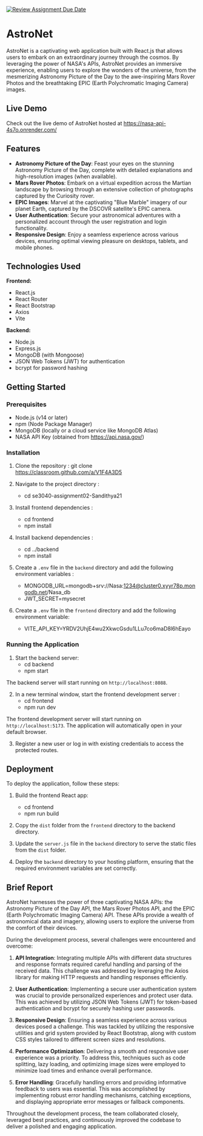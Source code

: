 [![Review Assignment Due Date](https://classroom.github.com/assets/deadline-readme-button-24ddc0f5d75046c5622901739e7c5dd533143b0c8e959d652212380cedb1ea36.svg)](https://classroom.github.com/a/V1F4A3D5)

# AstroNet

AstroNet is a captivating web application built with React.js that allows users to embark on an extraordinary journey through the cosmos. By leveraging the power of NASA's APIs, AstroNet provides an immersive experience, enabling users to explore the wonders of the universe, from the mesmerizing Astronomy Picture of the Day to the awe-inspiring Mars Rover Photos and the breathtaking EPIC (Earth Polychromatic Imaging Camera) images.

## Live Demo

Check out the live demo of AstroNet hosted at https://nasa-api-4s7o.onrender.com/

## Features

- **Astronomy Picture of the Day**: Feast your eyes on the stunning Astronomy Picture of the Day, complete with detailed explanations and high-resolution images (when available).
- **Mars Rover Photos**: Embark on a virtual expedition across the Martian landscape by browsing through an extensive collection of photographs captured by the Curiosity rover.
- **EPIC Images**: Marvel at the captivating "Blue Marble" imagery of our planet Earth, captured by the DSCOVR satellite's EPIC camera.
- **User Authentication**: Secure your astronomical adventures with a personalized account through the user registration and login functionality.
- **Responsive Design**: Enjoy a seamless experience across various devices, ensuring optimal viewing pleasure on desktops, tablets, and mobile phones.

## Technologies Used

**Frontend:**
- React.js
- React Router
- React Bootstrap
- Axios
- Vite

**Backend:**
- Node.js
- Express.js
- MongoDB (with Mongoose)
- JSON Web Tokens (JWT) for authentication
- bcrypt for password hashing

## Getting Started

### Prerequisites

- Node.js (v14 or later)
- npm (Node Package Manager)
- MongoDB (locally or a cloud service like MongoDB Atlas)
- NASA API Key (obtained from https://api.nasa.gov/)

### Installation

1. Clone the repository : git clone https://classroom.github.com/a/V1F4A3D5

2. Navigate to the project directory : 
    - cd se3040-assignment02-Sandithya21

3. Install frontend dependencies : 
    - cd frontend
    - npm install

4. Install backend dependencies : 
    - cd ../backend
    - npm install

5. Create a `.env` file in the `backend` directory and add the following environment variables :
    - MONGODB_URL=mongodb+srv://Nasa:1234@cluster0.xyyr78p.mongodb.net/Nasa_db
    - JWT_SECRET=mysecret

6. Create a `.env` file in the `frontend` directory and add the following environment variable:
    - VITE_API_KEY=YRDV2UhjE4wu2XkwcGsdu1LLu7co6maD8l6hEayo

### Running the Application

1. Start the backend server:
    - cd backend
    - npm start

The backend server will start running on `http://localhost:8088`.

2. In a new terminal window, start the frontend development server :
    - cd frontend
    - npm run dev

The frontend development server will start running on `http://localhost:5173`. The application will automatically open in your default browser.

3. Register a new user or log in with existing credentials to access the protected routes.

## Deployment

To deploy the application, follow these steps:

1. Build the frontend React app:
    - cd frontend
    - npm run build

2. Copy the `dist` folder from the `frontend` directory to the backend directory.

3. Update the `server.js` file in the `backend` directory to serve the static files from the `dist` folder.

4. Deploy the `backend` directory to your hosting platform, ensuring that the required environment variables are set correctly.

## Brief Report

AstroNet harnesses the power of three captivating NASA APIs: the Astronomy Picture of the Day API, the Mars Rover Photos API, and the EPIC (Earth Polychromatic Imaging Camera) API. These APIs provide a wealth of astronomical data and imagery, allowing users to explore the universe from the comfort of their devices.

During the development process, several challenges were encountered and overcome:

1. **API Integration**: Integrating multiple APIs with different data structures and response formats required careful handling and parsing of the received data. This challenge was addressed by leveraging the Axios library for making HTTP requests and handling responses efficiently.

2. **User Authentication**: Implementing a secure user authentication system was crucial to provide personalized experiences and protect user data. This was achieved by utilizing JSON Web Tokens (JWT) for token-based authentication and bcrypt for securely hashing user passwords.

3. **Responsive Design**: Ensuring a seamless experience across various devices posed a challenge. This was tackled by utilizing the responsive utilities and grid system provided by React Bootstrap, along with custom CSS styles tailored to different screen sizes and resolutions.

4. **Performance Optimization**: Delivering a smooth and responsive user experience was a priority. To address this, techniques such as code splitting, lazy loading, and optimizing image sizes were employed to minimize load times and enhance overall performance.

5. **Error Handling**: Gracefully handling errors and providing informative feedback to users was essential. This was accomplished by implementing robust error handling mechanisms, catching exceptions, and displaying appropriate error messages or fallback components.

Throughout the development process, the team collaborated closely, leveraged best practices, and continuously improved the codebase to deliver a polished and engaging application.
